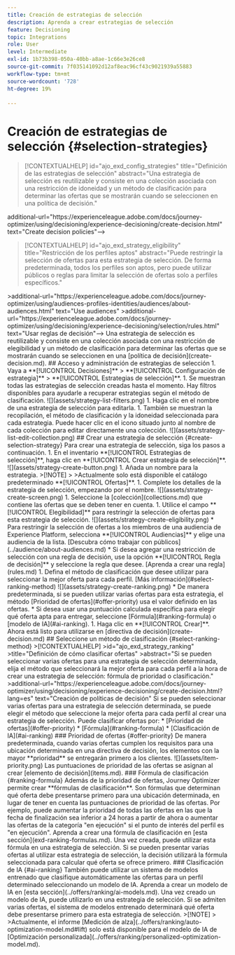 ```yaml
---
title: Creación de estrategias de selección
description: Aprenda a crear estrategias de selección
feature: Decisioning
topic: Integrations
role: User
level: Intermediate
exl-id: 1b73b398-050a-40bb-a8ae-1c66e3e26ce8
source-git-commit: 7f035141092d12af8eac96cf43c9021939a55883
workflow-type: tm+mt
source-wordcount: '728'
ht-degree: 19%

---
```


# Creación de estrategias de selección {#selection-strategies}

>[!CONTEXTUALHELP]
>id="ajo_exd_config_strategies"
>title="Definición de las estrategias de selección"
>abstract="Una estrategia de selección es reutilizable y consiste en una colección asociada con una restricción de idoneidad y un método de clasificación para determinar las ofertas que se mostrarán cuando se seleccionen en una política de decisión."
<!-->additional-url="https://experienceleague.adobe.com/docs/journey-optimizer/using/decisioning/experience-decisioning/create-decision.html" text="Create decision policies"-->

>[!CONTEXTUALHELP]
>id="ajo_exd_strategy_eligibility"
>title="Restricción de los perfiles aptos"
>abstract="Puede restringir la selección de ofertas para esta estrategia de selección. De forma predeterminada, todos los perfiles son aptos, pero puede utilizar públicos o reglas para limitar la selección de ofertas solo a perfiles específicos."
<!-->>additional-url="https://experienceleague.adobe.com/docs/journey-optimizer/using/audiences-profiles-identities/audiences/about-audiences.html" text="Use audiences"
>additional-url=&quot;https://experienceleague.adobe.com/docs/journey-optimizer/using/decisioning/experience-decisioning/selection/rules.html&quot; text=&quot;Usar reglas de decisión&quot;—>

Una estrategia de selección es reutilizable y consiste en una colección asociada con una restricción de elegibilidad y un método de clasificación para determinar las ofertas que se mostrarán cuando se seleccionen en una [política de decisión](create-decision.md).

## Acceso y administración de estrategias de selección

1. Vaya a **[!UICONTROL Decisiones]** > **[!UICONTROL Configuración de estrategia]** > **[!UICONTROL Estrategias de selección]**.

1. Se muestran todas las estrategias de selección creadas hasta el momento. Hay filtros disponibles para ayudarle a recuperar estrategias según el método de clasificación.

   ![](assets/strategy-list-filters.png)

1. Haga clic en el nombre de una estrategia de selección para editarla.

1. También se muestran la recopilación, el método de clasificación y la idoneidad seleccionada para cada estrategia. Puede hacer clic en el icono situado junto al nombre de cada colección para editar directamente una colección.

   ![](assets/strategy-list-edit-collection.png)

## Crear una estrategia de selección {#create-selection-strategy}

Para crear una estrategia de selección, siga los pasos a continuación.

1. En el inventario **[!UICONTROL Estrategias de selección]**, haga clic en **[!UICONTROL Crear estrategia de selección]**.

   ![](assets/strategy-create-button.png)

1. Añada un nombre para la estrategia.

   >[!NOTE]
   >
   >Actualmente solo está disponible el catálogo predeterminado **[!UICONTROL Ofertas]**.

1. Complete los detalles de la estrategia de selección, empezando por el nombre.

   ![](assets/strategy-create-screen.png)

1. Seleccione la [colección](collections.md) que contiene las ofertas que se deben tener en cuenta.

1. Utilice el campo **[!UICONTROL Elegibilidad]** para restringir la selección de ofertas para esta estrategia de selección.

   ![](assets/strategy-create-eligibility.png)

   * Para restringir la selección de ofertas a los miembros de una audiencia de Experience Platform, selecciona **[!UICONTROL Audiencias]** y elige una audiencia de la lista. [Descubra cómo trabajar con públicos](../audience/about-audiences.md)

   * Si desea agregar una restricción de selección con una regla de decisión, use la opción **[!UICONTROL Regla de decisión]** y seleccione la regla que desee. [Aprenda a crear una regla](rules.md)

1. Defina el método de clasificación que desee utilizar para seleccionar la mejor oferta para cada perfil. [Más información](#select-ranking-method)

   ![](assets/strategy-create-ranking.png)

   * De manera predeterminada, si se pueden utilizar varias ofertas para esta estrategia, el método [Prioridad de ofertas](#offer-priority) usa el valor definido en las ofertas.

   * Si desea usar una puntuación calculada específica para elegir qué oferta apta para entregar, seleccione [Fórmula](#ranking-formula) o [modelo de IA](#ai-ranking).

1. Haga clic en **[!UICONTROL Crear]**. Ahora está listo para utilizarse en [directiva de decisión](create-decision.md)

## Seleccione un método de clasificación {#select-ranking-method}

>[!CONTEXTUALHELP]
>id="ajo_exd_strategy_ranking"
>title="Definición de cómo clasificar ofertas"
>abstract="Si se pueden seleccionar varias ofertas para una estrategia de selección determinada, elija el método que seleccionará la mejor oferta para cada perfil a la hora de crear una estrategia de selección: fórmula de prioridad o clasificación."
>additional-url="https://experienceleague.adobe.com/docs/journey-optimizer/using/decisioning/experience-decisioning/create-decision.html?lang=es" text="Creación de políticas de decisión"

Si se pueden seleccionar varias ofertas para una estrategia de selección determinada, se puede elegir el método que seleccione la mejor oferta para cada perfil al crear una estrategia de selección. Puede clasificar ofertas por:

* [Prioridad de ofertas](#offer-priority)
* [Fórmula](#ranking-formula)
* [Clasificación de IA](#ai-ranking)

### Prioridad de ofertas {#offer-priority}

De manera predeterminada, cuando varias ofertas cumplen los requisitos para una ubicación determinada en una directiva de decisión, los elementos con la mayor **prioridad** se entregarán primero a los clientes.

![](assets/item-priority.png)

Las puntuaciones de prioridad de las ofertas se asignan al crear [elemento de decisión](items.md).

### Fórmula de clasificación {#ranking-formula}

Además de la prioridad de ofertas, Journey Optimizer permite crear **fórmulas de clasificación**. Son fórmulas que determinan qué oferta debe presentarse primero para una ubicación determinada, en lugar de tener en cuenta las puntuaciones de prioridad de las ofertas.

Por ejemplo, puede aumentar la prioridad de todas las ofertas en las que la fecha de finalización sea inferior a 24 horas a partir de ahora o aumentar las ofertas de la categoría &quot;en ejecución&quot; si el punto de interés del perfil es &quot;en ejecución&quot;. Aprenda a crear una fórmula de clasificación en [esta sección](exd-ranking-formulas.md).

Una vez creada, puede utilizar esta fórmula en una estrategia de selección. Si se pueden presentar varias ofertas al utilizar esta estrategia de selección, la decisión utilizará la fórmula seleccionada para calcular qué oferta se ofrece primero.

### Clasificación de IA {#ai-ranking}

También puede utilizar un sistema de modelos entrenado que clasifique automáticamente las ofertas para un perfil determinado seleccionando un modelo de IA. Aprenda a crear un modelo de IA en [esta sección](../offers/ranking/ai-models.md).

Una vez creado un modelo de IA, puede utilizarlo en una estrategia de selección. Si se admiten varias ofertas, el sistema de modelos entrenado determinará qué oferta debe presentarse primero para esta estrategia de selección.

>[!NOTE]
>
>Actualmente, el informe [Medición de alza](../offers/ranking/auto-optimization-model.md#lift) solo está disponible para el modelo de IA de [Optimización personalizada](../offers/ranking/personalized-optimization-model.md).

